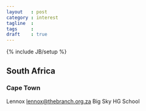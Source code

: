 ```yaml
---
layout   : post
category : interest
tagline  : 
tags     : 
draft    : true
---
```

{% include JB/setup %}

## South Africa

### Cape Town

Lennox [lennox@thebranch.org.za](mailto:lennox@thebranch.org.za)
Big Sky HG School
